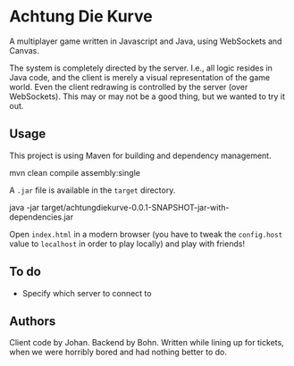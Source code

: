 # Achtung Die Kurve

A multiplayer game written in Javascript and Java, using WebSockets and Canvas.

The system is completely directed by the server. I.e., all logic resides in Java code, and the client is merely a visual representation of the game world. Even the client redrawing is controlled by the server (over WebSockets). This may or may not be a good thing, but we wanted to try it out.

## Usage

This project is using Maven for building and dependency management.

  mvn clean compile assembly:single

A `.jar` file is available in the `target` directory.

  java -jar target/achtungdiekurve-0.0.1-SNAPSHOT-jar-with-dependencies.jar

Open `index.html` in a modern browser (you have to tweak the `config.host` value to `localhost` in order to play locally) and play with friends!

## To do

- Specify which server to connect to

## Authors

Client code by Johan. Backend by Bohn. Written while lining up for tickets, when we were horribly bored and had nothing better to do.
